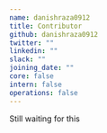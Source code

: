 ```yaml
---
name: danishraza0912
title: Contributor
github: danishraza0912
twitter: ""
linkedin: ""
slack: ""
joining_date: ""
core: false
intern: false
operations: false
---
```


Still waiting for this

